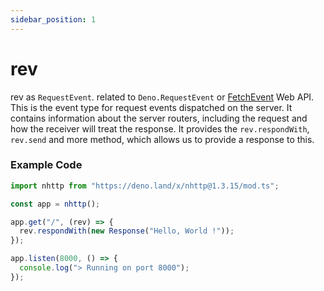 ```yaml
---
sidebar_position: 1
---
```


# rev

rev as `RequestEvent`. related to `Deno.RequestEvent` or
[FetchEvent](https://developer.mozilla.org/en-US/docs/Web/API/FetchEvent) Web API. This
is the event type for request events dispatched on the server. It
contains information about the server routers, including the request and how the
receiver will treat the response. It provides the `rev.respondWith`, `rev.send`
and more method, which allows us to provide a response to this.

### Example Code
```js
import nhttp from "https://deno.land/x/nhttp@1.3.15/mod.ts";

const app = nhttp();

app.get("/", (rev) => {
  rev.respondWith(new Response("Hello, World !"));
});

app.listen(8000, () => {
  console.log("> Running on port 8000");
});
```
